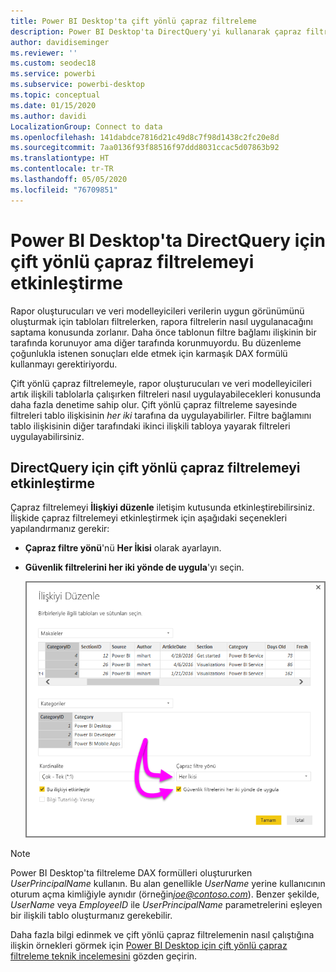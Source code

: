 ```yaml
---
title: Power BI Desktop'ta çift yönlü çapraz filtreleme
description: Power BI Desktop'ta DirectQuery'yi kullanarak çapraz filtrelemeyi etkinleştirin
author: davidiseminger
ms.reviewer: ''
ms.custom: seodec18
ms.service: powerbi
ms.subservice: powerbi-desktop
ms.topic: conceptual
ms.date: 01/15/2020
ms.author: davidi
LocalizationGroup: Connect to data
ms.openlocfilehash: 141dabdce7816d21c49d8c7f98d1438c2fc20e8d
ms.sourcegitcommit: 7aa0136f93f88516f97ddd8031ccac5d07863b92
ms.translationtype: HT
ms.contentlocale: tr-TR
ms.lasthandoff: 05/05/2020
ms.locfileid: "76709851"
---
```

# <a name="enable-bidirectional-cross-filtering-for-directquery-in-power-bi-desktop"></a>Power BI Desktop'ta DirectQuery için çift yönlü çapraz filtrelemeyi etkinleştirme

Rapor oluşturucuları ve veri modelleyicileri verilerin uygun görünümünü oluşturmak için tabloları filtrelerken, rapora filtrelerin nasıl uygulanacağını saptama konusunda zorlanır. Daha önce tablonun filtre bağlamı ilişkinin bir tarafında korunuyor ama diğer tarafında korunmuyordu. Bu düzenleme çoğunlukla istenen sonuçları elde etmek için karmaşık DAX formülü kullanmayı gerektiriyordu.

Çift yönlü çapraz filtrelemeyle, rapor oluşturucuları ve veri modelleyicileri artık ilişkili tablolarla çalışırken filtreleri nasıl uygulayabilecekleri konusunda daha fazla denetime sahip olur. Çift yönlü çapraz filtreleme sayesinde filtreleri tablo ilişkisinin *her iki* tarafına da uygulayabilirler. Filtre bağlamını tablo ilişkisinin diğer tarafındaki ikinci ilişkili tabloya yayarak filtreleri uygulayabilirsiniz.

## <a name="enable-bidirectional-cross-filtering-for-directquery"></a>DirectQuery için çift yönlü çapraz filtrelemeyi etkinleştirme

Çapraz filtrelemeyi **İlişkiyi düzenle** iletişim kutusunda etkinleştirebilirsiniz. İlişkide çapraz filtrelemeyi etkinleştirmek için aşağıdaki seçenekleri yapılandırmanız gerekir:

* **Çapraz filtre yönü**'nü **Her İkisi** olarak ayarlayın.
* **Güvenlik filtrelerini her iki yönde de uygula**'yı seçin.

  ![Power BI Desktop'ta çift yönlü filtrelemeyi yapılandırın.](media/desktop-bidirectional-filtering/bidirectional-filtering_2.png)

> [!NOTE]
> Power BI Desktop'ta filtreleme DAX formülleri oluştururken *UserPrincipalName* kullanın. Bu alan genellikle *UserName* yerine kullanıcının oturum açma kimliğiyle aynıdır (örneğin<em>joe@contoso.com</em>). Benzer şekilde, *UserName* veya *EmployeeID* ile *UserPrincipalName* parametrelerini eşleyen bir ilişkili tablo oluşturmanız gerekebilir.

Daha fazla bilgi edinmek ve çift yönlü çapraz filtrelemenin nasıl çalıştığına ilişkin örnekleri görmek için [Power BI Desktop için çift yönlü çapraz filtreleme teknik incelemesini](https://download.microsoft.com/download/2/7/8/2782DF95-3E0D-40CD-BFC8-749A2882E109/Bidirectional%20cross-filtering%20in%20Analysis%20Services%202016%20and%20Power%20BI.docx) gözden geçirin.

